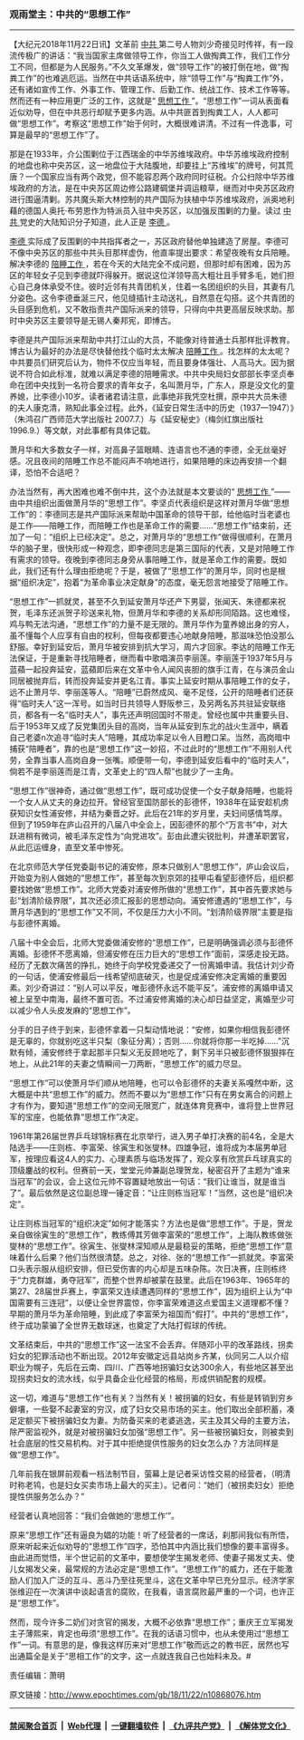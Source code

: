 ### 观雨堂主：中共的“思想工作”
------------------------

<p>
 【大纪元2018年11月22日讯】文革前
 <a href="http://www.epochtimes.com/gb/tag/%E4%B8%AD%E5%85%B1.html">
  中共
 </a>
 第二号人物刘少奇接见时传祥，有一段流传极广的讲话：“我当国家主席做领导工作，你当工人做掏粪工作，我们工作分工不同，但都是为人民服务。”不久文革爆发，做“领导工作”的被打倒在地，做“掏粪工作”的也难逃厄运。当然在中共话语系统中，除“领导工作”与“掏粪工作”外，还有诸如宣传工作、外事工作、管理工作、后勤工作、统战工作、技术工作等等。然而还有一种应用更广泛的工作，这就是“
 <a href="http://www.epochtimes.com/gb/tag/%E6%80%9D%E6%83%B3%E5%B7%A5%E4%BD%9C.html">
  思想工作
 </a>
 ”。“思想工作”一词从表面看近似劝导，但在中共恶行却赋予更多内涵。从中共匪首到掏粪工人，人人都可做“思想工作”。考察这“思想工作”始于何时，大概很难讲清。不过有一件逸事，可算是最早的“思想工作”了。
</p>
<p>
 那是在1933年，介公围剿位于江西瑞金的中华苏维埃政府。中华苏维埃政府控制的地盘也称中央苏区，这一地盘位于大陆腹地，却要挂上“苏维埃”的牌号，何其荒唐？一个国家应当有两个政党，但不能容忍两个政府同时征税。介公扫除中华苏维埃政府的方法，是在中央苏区周边修公路建碉堡并调运粮草，继而对中央苏区政府进行围逼清剿。苏共魔头斯大林控制的共产国际为扶植中华苏维埃政府，派奥地利藉的德国人奥托‧布劳恩作为特派员入驻中央苏区，以加强反围剿的力量。读过
 <a href="http://www.epochtimes.com/gb/tag/%E4%B8%AD%E5%85%B1.html">
  中共
 </a>
 党史的大陆知识分子知道，此人正是
 <a href="http://www.epochtimes.com/gb/tag/%E6%9D%8E%E5%BE%B7.html">
  李德
 </a>
 。
</p>
<p>
 <a href="http://www.epochtimes.com/gb/tag/%E6%9D%8E%E5%BE%B7.html">
  李德
 </a>
 实际成了反围剿的中共指挥者之一，苏区政府替他单独建造了房屋。李德可不像中央苏区的那些中共头目那样虚伪，他直率提出要求：希望夜晚有女兵陪睡。解决李德的
 <a href="http://www.epochtimes.com/gb/tag/%E9%99%AA%E7%9D%A1%E5%B7%A5%E4%BD%9C.html">
  陪睡工作
 </a>
 ，若在今天的大陆完全不成问题，但那时却有困难，因为苏区的年轻女子见到李德就吓得躲开。据说这位洋领导高大粗壮且手臂多毛，她们担心自己身体承受不住。彼时近邻有共青团机关，住着一名团组织的头目，其妻有几分姿色。这令李德垂涎三尺，他见缝插针主动送礼，自然意在勾搭。这个共青团的头目感到危机，又不敢指责共产国际派来的领导，只得向中共更高层反映求助。那时中央苏区主要领导是无锡人秦邦宪，即博古。
</p>
<p>
 李德是共产国际派来帮助中共打江山的大员，不能像对待普通士兵那样批评教育。博古认为最好的办法是尽快替他找个临时太太解决
 <a href="http://www.epochtimes.com/gb/tag/%E9%99%AA%E7%9D%A1%E5%B7%A5%E4%BD%9C.html">
  陪睡工作
 </a>
 。找怎样的太太呢？中共要员们研究后认为，物件不仅应当年轻，而且要身体强壮、人高马大。因为据说不符合如此标准，就难以满足李德的陪睡需求。中共中央局妇女部部长李坚贞奉命在团中央找到一名符合要求的青年女子，名叫萧月华，广东人，原是没文化的童养媳，比李德小10岁。读者诸君请注意，此事绝非我凭空杜撰，原中共大员朱德的夫人康克清，熟知此事全过程。此外，《延安日常生活中的历史（1937—1947）》（朱鸿召广西师范大学出版社 2007.7.）与《延安秘史》（梅剑红旗出版社 1996.9.）等文献，对此事都有具体记载。
</p>
<p>
 萧月华和大多数女子一样，对高鼻子篮眼睛、连语言也不通的李德，全无丝毫好感。况且夜间的陪睡工作总不能闷声不响地进行，如果陪睡的床边再安排一个翻译，恐怕不合适吧？
</p>
<p>
 办法当然有，再大困难也难不倒中共，这个办法就是本文要谈的“
 <a href="http://www.epochtimes.com/gb/tag/%E6%80%9D%E6%83%B3%E5%B7%A5%E4%BD%9C.html">
  思想工作
 </a>
 ”——由中共组织出面做萧月华的“思想工作”。李坚贞代表组织是这样对萧月华做“思想工作”的：李德同志是共产国际派来帮助中国革命的领导干部，给他临时当老婆也是工作——陪睡工作，而陪睡工作也是革命工作的需要……“思想工作”结束前，还加了一句：“组织上已经决定”。总之，对萧月华的“思想工作”做得很顺利，在萧月华的脑子里，很快形成一种观念，即李德同志是第三国际的代表，又是对陪睡工作有需求的领导。夜晚到李德同志身旁从事陪睡工作，就是革命工作的需要。既如此，我们还有什么理由拒绝呢？于是，被做了“思想工作”的萧月华，同时也是根据“组织决定”，抱着“为革命事业决定献身”的态度，毫无怨言地接受了陪睡工作。
</p>
<p>
 “思想工作”一抓就灵，甚至不久到延安萧月华还产下男婴，张闻天、朱德都来祝贺，毛泽东还派贺子珍送来礼物，但萧月华和李德的关系却形同陌路。这也难怪，鸡与鸭无法沟通，“思想工作”的力量不是无限的。萧月华作为童养媳出身的穷人，虽不懂每个人应享有自由的权利，但每夜都要违心地献身陪睡，那滋味恐怕没那么舒服。幸好到延安后，萧月华被安排到抗大学习，周六才回家。李达的陪睡工作无法保证，于是重新寻找陪睡者，继而看中歌唱演员李丽莲。李丽莲于1937年5月与蓝蘋一起投奔延安，蓝蘋即后来在文革中令人闻风丧胆的旗手江青，在与演员金山同居被抛弃后，转而投奔延安并更名江青。事实上延安时期从事陪睡工作的女子，远不止萧月华、李丽莲等人。“陪睡”已蔚然成风、毫不足怪，公开的陪睡者们还获得“临时夫人”这一浑号。如当时日共领导人野阪参三，及另两名苏共驻延安联络员，都各有一名“临时夫人”，事先还声明回国时不带走。曾经也属中共重要头目、后于1953年又成了反党集团头目的高岗，当年从延安到东北的战火生涯中，瞒着自己老婆n次追寻“临时夫人”陪睡，其成功率足以令人目瞪口呆。当然，高岗暗中捕获“陪睡者”，靠的也是“思想工作”这一妙招，不过此时的“思想工作”不用别人代劳，全靠当事人高岗自身一张嘴。顺便带一句，李德到延安后看中的“临时夫人”，倘若不是李丽莲而是江青，文革史上的“四人帮”也就少了一主角。
</p>
<p>
 “思想工作”很神奇，通过做“思想工作”，既可成功促使一个女子献身陪睡，也能将一个女人从丈夫的身边拉开。曾经官至国防部长的彭德怀，1938年在延安趁机虏获知识女性浦安修，并结为秦晋之好。此后在21年的岁月里，夫妇间感情笃厚。但到了1959年在庐山召开的八届八中全会上，因彭德怀的那个“万言书”中，对大跃进稍有微词，被毛泽东定性为“向党进攻”。彭由此遭尖锐批判，并遭革职罢官，从此厄运缠身，直至文革中惨死。
</p>
<p>
 在北京师范大学任党委副书记的浦安修，原本只做别人“思想工作”，庐山会议后，开始变为别人做她的“思想工作”，甚至每次到京郊的挂甲屯看望彭德怀后，组织都要找她做“思想工作”。北师大党委对浦安修所做的“思想工作”，其中首先要求她与彭“划清阶级界限”，其次还必须汇报彭的思想动向。浦安修遭遇的“思想工作”，与萧月华遇到的“思想工作”又不同，不仅是压力大小不同。“划清阶级界限”主要是指与彭德怀离婚。
</p>
<p>
 八届十中全会后，北师大党委做浦安修的“思想工作”，已是明确强调必须与彭德怀离婚。彭德怀不愿离婚，但浦安修在压力巨大的“思想工作”面前，深感走投无路。经历了无数次痛苦的挣扎，她终于向学校党委递交了一份离婚申请。我估计刘少奇的一句话，使浦安修最后一线希望彻底破灭，也是促成浦安修决定离婚的重要因素。刘少奇讲过：“别人可以平反，唯彭德怀永远不能平反”。浦安修的离婚申请又被上呈至中南海，最终不置可否。不过浦安修离婚的决心却日益坚定，离婚至少可以减少令人头皮发麻的“思想工作”。
</p>
<p>
 分手的日子终于到来，彭德怀拿着一只梨动情地说：“安修，如果你相信我彭德怀是无辜的，你就别吃这半只梨（象征分离）；否则……你就将你那一半吃掉……”沉默有倾，浦安修终于拿起那半只梨义无反顾地吃了，剩下另半只被彭德怀狠狠摔在地上，从此21年的夫妻之情瞬间一刀两断，“思想工作”的威力尽显。
</p>
<p>
 “思想工作”可以使萧月华们顺从地陪睡，也可以令彭德怀的夫妻关系嘎然中断，这大概是中共“思想工作”的威力。然而不要以为“思想工作”只有在男女离合的问题上才有作为，要知道“思想工作”的空间无限宽广，就连体育竞赛中，谁将登上世界冠军的宝座，也能依靠“思想工作”决定。
</p>
<p>
 1961年第26届世界乒乓球锦标赛在北京举行，进入男子单打决赛的前4名，全是大陆选手——庄则栋、李富荣、徐寅生和张燮林。四雄争冠，谁将成为本届男单冠军，按理应看这4人的实力、心理素质与临场发挥了，观众享有欣赏乒乓球真实的顶级鏖战的权利。但赛前一天，堂堂元帅兼副总理贺龙，秘密召开了主题为“谁来当冠军”的会议，会上这位元帅不容置疑地放出一句话：“我们让谁当，就是谁当了”。最后依然是这位副总理一锤定音：“让庄则栋当冠军！”当然，这也是“组织决定”。
</p>
<p>
 让庄则栋当冠军的“组织决定”如何才能落实？方法也是做“思想工作”。于是，贺龙亲自做徐寅生的“思想工作”，教练傅其芳做李富荣的“思想工作”，上海队教练做张燮林的“思想工作”。徐寅生、张燮林深知顺从是最稳妥的策略，拒绝“思想工作”意味着什么后果？他们当然很清楚。总之，对徐、张的“思想工作”一抓就灵。李富荣口头表示服从组织安排，但已受伤害的内心却是五味杂陈。次日决赛，庄则栋终于“力克群雄，勇夺冠军”，而整个世界却被蒙在鼓里。此后在1963年、1965年的第27、28届世乒赛上，李富荣又连续遭遇同样的“思想工作”，因为组织上认为“中国需要有三连冠”，以便让全世界震惊，你李富荣难道这点爱国主义道理都不懂？早期的萧月华为革命陪睡，到此成了李富荣为祖国而“假打”。中共的“思想工作”，终于成功蒙骗了全世界无数球迷，也奠定了大陆打假球的传统。
</p>
<p>
 文革结束后，中共的“思想工作”这一法宝不会丢弃。伴随邓小平的改革路线，拐卖妇女的犯罪活动也不断出现。2012年安徽定远县站岗乡齐某，伙同另二人以介绍职业为幌子，先后在云南、四川、广西等地拐骗妇女达300余人，有些地区甚至出现拐卖妇女的流水线，似乎具备企业化经营的格局，形成供销配套的规模。
</p>
<p>
 这一切，难道与“思想工作”也有关？当然有关！被拐骗的妇女，有些是转销到穷乡僻壤，一些娶不起妻室的穷汉，成了妇女交易市场的买主。他们取出全部积蓄，凑足定额买下被拐骗妇女为妻。为防备买来的老婆逃逸，买主及其父母的主要方法，除严密监视外，就是对被拐骗妇女加强“思想工作”。另一些被拐骗妇女，则被卖到社会底层的性交易机构。对于其中拒绝提供性服务的妇女怎么办？方法同样是做“思想工作”。
</p>
<p>
 几年前我在银屏前观看一档法制节目，萤幕上是记者采访性交易的经营者，（明清时称老鸨，也是妇女买卖市场上最大的买主）。记者问：“她们（被拐卖妇女）拒绝提性供服务怎么办？”
</p>
<p>
 经营者认真地回答：“我们会做她的‘思想工作’”。
</p>
<p>
 原来“思想工作”还有逼良为娼的功能！听了经营者的一席话，刹那间我似有所悟，原来听起来近似劝导的“思想工作”四字，恐怕其中内涵比我们想像的要丰富得多。由此进而觉悟，半个世记前的文革中，要想使学生揭发老师、使妻子揭发丈夫、使儿女揭发父亲，最常规的方法必定是“思想工作”。“思想工作”的威力，还在于能激励人们加入广泛的互斗、恶斗乃至往死里斗，这在文革中早已充分显示。经济学家张维迎在一次演讲中谈起语言的腐败，在我看，语言腐败最严重的一个词，也许正是“思想工作”。
</p>
<p>
 然而，现今许多二奶们对贪官的揭发，大概不必依靠“思想工作”；重庆王立军揭发主子薄熙来，肯定也毋须“思想工作”。在我的话语习惯中，也从未使用过“思想工作”一词。有意思的是，像我这样历来对“思想工作”敬而远之的教书匠，居然也写出通篇全是关于“思相工作”的文字，这一点就连我自己也始料未及。#
</p>
<p>
 责任编辑：萧明
</p>

原文链接：http://www.epochtimes.com/gb/18/11/22/n10868076.htm


------------------------
#### [禁闻聚合首页](https://github.com/gfw-breaker/banned-news/blob/master/README.md) &nbsp;|&nbsp; [Web代理](https://github.com/gfw-breaker/open-proxy/blob/master/README.md) &nbsp;|&nbsp; [一键翻墙软件](https://github.com/gfw-breaker/nogfw/blob/master/README.md) &nbsp;|&nbsp; [《九评共产党》](https://github.com/gfw-breaker/9ping.md/blob/master/README.md#九评之一评共产党是什么) &nbsp;|&nbsp; [《解体党文化》](https://github.com/gfw-breaker/jtdwh.md/blob/master/README.md#绪论)